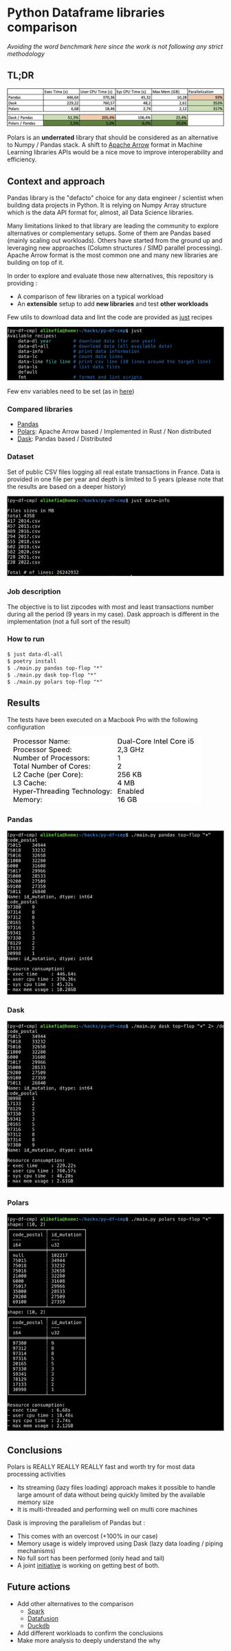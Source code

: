 # Python Dataframe libraries comparison

*Avoiding the word benchmark here since the work is not following any strict
methodology*

## TL;DR

![Results](./img/results.png)

Polars is an **underrated** library that should be considered as an
alternative to Numpy / Pandas stack. A shift to [Apache
Arrow](https://arrow.apache.org) format in Machine Learning libraries APIs
would be a nice move to improve interoperability and efficiency.

## Context and approach

Pandas library is the "defacto" choice for any data engineer / scientist when
building data projects in Python. It is relying on Numpy Array structure which
is the data API format for, almost, all Data Science libraries.

Many limitations linked to that library are leading the community to explore
alternatives or complementary setups. Some of them are Pandas based (mainly
scaling out workloads). Others have started from the ground up and leveraging
new approaches (Column structures / SIMD parallel processing). Apache Arrow
format is the most common one and many new libraries are building on top of it.

In order to explore and evaluate those new alternatives, this repository is
providing :
- A comparison of few libraries on a typical workload
- An **extensible** setup to add **new libraries** and test **other workloads**

Few utils to download data and lint the code are provided as
[just](https://just.systems) recipes

![Just](./img/just.png)

Few env variables need to be set (as in [here](./.envrc))

### Compared libraries

- [Pandas](https://pandas.pydata.org)
- [Polars](https://www.pola.rs): Apache Arrow based / Implemented in Rust /
Non distributed
- [Dask](https://www.dask.org): Pandas based / Distributed

### Dataset

Set of public CSV files logging all real estate transactions in France. Data
is provided in one file per year and depth is limited to 5 years (please note
that the results are based on a deeper history)

![Info](./img/info.png)

### Job description

The objective is to list zipcodes with most and least transactions number
during all the period (9 years in my case). Dask approach is different in the
implementation (not a full sort of the result)


### How to run

```
$ just data-dl-all
$ poetry install
$ ./main.py pandas top-flop "*"
$ ./main.py dask top-flop "*"
$ ./main.py polars top-flop "*"
```

## Results

The tests have been executed on a Macbook Pro with the following configuration

![Machine](./img/machine.png)

### Pandas

![Pandas](./img/pandas.png)

### Dask

![Dask](./img/dask.png)

### Polars

![Polars](./img/polars.png)

## Conclusions

Polars is REALLY REALLY REALLY fast and worth try for most data processing
activities
- Its streaming (lazy files loading) approach makes it possible to handle
large amount of data without being quickly limited by the available memory size
- It is multi-threaded and performing well on multi core machines

Dask is improving the parallelism of Pandas but :
- This comes with an overcost (+100% in our case)
- Memory usage is widely improved using Dask (lazy data loading / piping
mechanisms)
- No full sort has been performed (only head and tail)
- A joint [initiative](https://github.com/pola-rs/dask-polars) is working on
getting best of both.

## Future actions

- Add other alternatives to the comparison
    - [Spark](https://spark.apache.org/docs/latest/api/python/)
    - [Datafusion](https://arrow.apache.org/datafusion/)
    - [Duckdb](https://duckdb.org)
- Add different workloads to confirm the conclusions
- Make more analysis to deeply understand the why